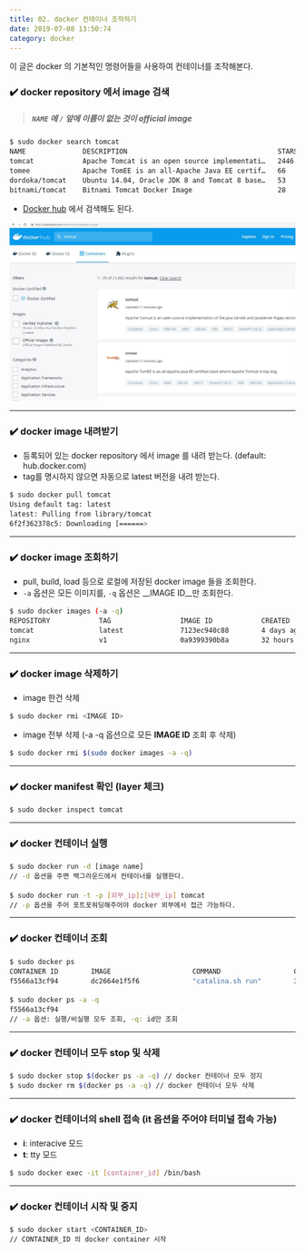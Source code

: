 ```yaml
---
title: 02. docker 컨테이너 조작하기
date: 2019-07-08 13:50:74
category: docker
---
```


이 글은 docker 의 기본적인 명령어들을 사용하여 컨테이너를 조작해본다.

### ✔️ docker repository 에서 image 검색
> ##### `NAME` 에 `/` 앞에 이름이 없는 것이 __official image__

```sh
$ sudo docker search tomcat
NAME              DESCRIPTION                                     STARS               OFFICIAL            AUTOMATED
tomcat            Apache Tomcat is an open source implementati…   2446                [OK]                
tomee             Apache TomEE is an all-Apache Java EE certif…   66                  [OK]                
dordoka/tomcat    Ubuntu 14.04, Oracle JDK 8 and Tomcat 8 base…   53                                      [OK]
bitnami/tomcat    Bitnami Tomcat Docker Image                     28                                      [OK]
```

- [Docker hub](https://hub.docker.com) 에서 검색해도 된다. 

![docker_hub](./assets/docker_hub.PNG)

---

### ✔️ docker image 내려받기
  - 등록되어 있는 docker repository 에서 image 를 내려 받는다. (default: hub.docker.com)
  - tag를 명시하지 않으면 자동으로 latest 버전을 내려 받는다.

```sh
$ sudo docker pull tomcat
Using default tag: latest
latest: Pulling from library/tomcat
6f2f362378c5: Downloading [======>                                            ]  5.975MB/45.34MB
```

---

### ✔️ docker image 조회하기
  - pull, build, load 등으로 로컬에 저장된 docker image 들을 조회한다.
  - `-a` 옵션은 모든 이미지를, `-q` 옵션은 __IMAGE ID__만 조회한다.

```sh
$ sudo docker images (-a -q)
REPOSITORY            TAG                 IMAGE ID            CREATED             SIZE
tomcat                latest              7123ec940c88        4 days ago          510MB
nginx                 v1                  0a9399390b8a        32 hours ago        109MB
```

---

### ✔️ docker image 삭제하기
* image 한건 삭제
```sh
$ sudo docker rmi <IMAGE ID>
```
* image 전부 삭제 (-a -q 옵션으로 모든 __IMAGE ID__ 조회 후 삭제)
```sh
$ sudo docker rmi $(sudo docker images -a -q)
```

---

### ✔️ docker manifest 확인 (layer 체크)

```sh
$ sudo docker inspect tomcat
```

---

### ✔️ docker 컨테이너 실행

```sh
$ sudo docker run -d [image name]
// -d 옵션을 주면 백그라운드에서 컨테이너를 실행한다.

$ sudo docker run -t -p [외부_ip]:[내부_ip] tomcat
// -p 옵션을 주어 포트포워딩해주어야 docker 외부에서 접근 가능하다.
```
---

### ✔️ docker 컨테이너 조회 

```sh 
$ sudo docker ps
CONTAINER ID        IMAGE                    COMMAND                  CREATED             STATUS              PORTS                                              NAMES
f5566a13cf94        dc2664e1f5f6             "catalina.sh run"        32 hours ago        Up 32 hours         0.0.0.0:8080->8080/tcp                             tomcat

$ sudo docker ps -a -q
f5566a13cf94
// -a 옵션: 실행/비실행 모두 조회, -q: id만 조회
```

---

### ✔️ docker 컨테이너 모두 stop 및 삭제

```sh
$ sudo docker stop $(docker ps -a -q) // docker 컨테이너 모두 정지
$ sudo docker rm $(docker ps -a -q) // docker 컨테이너 모두 삭제
```

---

### ✔️ docker 컨테이너의 shell 접속 (it 옵션을 주어야 터미널 접속 가능)
- __i__: interacive 모드
- __t__: tty 모드

```sh 
$ sudo docker exec -it [container_id] /bin/bash
```

---

### ✔️ docker 컨테이너 시작 및 중지

```sh
$ sudo docker start <CONTAINER_ID>
// CONTAINER_ID 의 docker container 시작
```